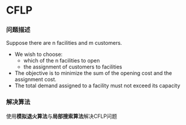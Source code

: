 # CFLP

### 问题描述

Suppose there are n facilities and m customers. 

+ We wish to choose:
  + which of the n facilities to open
  + the assignment of customers to facilities
+ The objective is to minimize the sum of the opening cost and the assignment cost.
+  The total demand assigned to a facility must not exceed its capacity

### 解决算法

使用**模拟退火算法**与**局部搜索算法**解决CFLP问题
